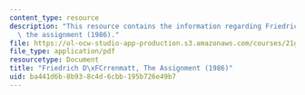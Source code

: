 ```yaml
---
content_type: resource
description: "This resource contains the information regarding Friedrich D\xFCrrenmatt,\
  \ the assignment (1986)."
file: https://ol-ocw-studio-app-production.s3.amazonaws.com/courses/21g-061-advanced-topics-plotting-terror-in-european-culture-spring-2004/ba441d6b8b938c4d6cbb195b726e49b7_MIT21G_061S04_durrenmatt.pdf
file_type: application/pdf
resourcetype: Document
title: "Friedrich D\xFCrrenmatt, The Assignment (1986)"
uid: ba441d6b-8b93-8c4d-6cbb-195b726e49b7
---
```

